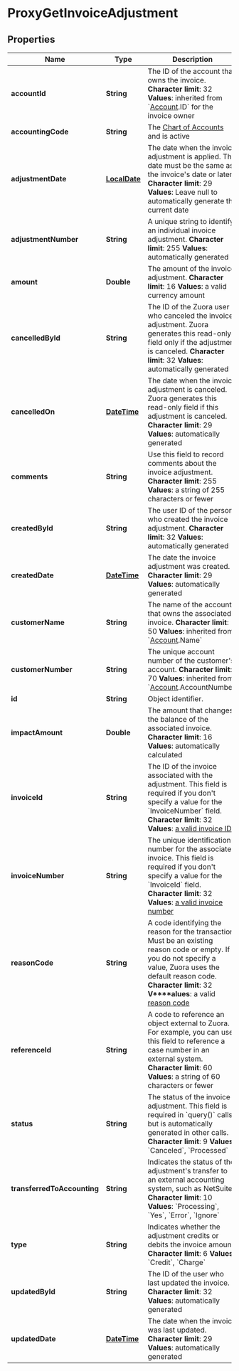 
# ProxyGetInvoiceAdjustment

## Properties
Name | Type | Description | Notes
------------ | ------------- | ------------- | -------------
**accountId** | **String** |  The ID of the account that owns the invoice. **Character limit**: 32 **Values**: inherited from &#x60;[Account](https://knowledgecenter.zuora.com/DC_Developers/SOAP_API/E1_SOAP_API_Object_Reference/Account).ID&#x60; for the invoice owner  |  [optional]
**accountingCode** | **String** |  The [Chart of Accounts](/CA_Billing_and_Payments/C_Billing_and_Payments_Settings/U_Configure_Accounting_Codes/D_Set_Up_Chart_of_Accounts) and is active  |  [optional]
**adjustmentDate** | [**LocalDate**](LocalDate.md) |  The date when the invoice adjustment is applied. This date must be the same as the invoice&#39;s date or later. **Character limit**: 29 **Values**: Leave null to automatically generate the current date  |  [optional]
**adjustmentNumber** | **String** |  A unique string to identify an individual invoice adjustment. **Character limit**: 255 **Values**: automatically generated  |  [optional]
**amount** | **Double** |  The amount of the invoice adjustment. **Character limit**: 16 **Values**: a valid currency amount  |  [optional]
**cancelledById** | **String** |  The ID of the Zuora user who canceled the invoice adjustment. Zuora generates this read-only field only if the adjustment is canceled. **Character limit**: 32 **Values**: automatically generated  |  [optional]
**cancelledOn** | [**DateTime**](DateTime.md) |  The date when the invoice adjustment is canceled. Zuora generates this read-only field if this adjustment is canceled. **Character limit**: 29 **Values**: automatically generated  |  [optional]
**comments** | **String** |  Use this field to record comments about the invoice adjustment. **Character limit**: 255 **Values**: a string of 255 characters or fewer  |  [optional]
**createdById** | **String** |  The user ID of the person who created the invoice adjustment. **Character limit**: 32 **Values**: automatically generated  |  [optional]
**createdDate** | [**DateTime**](DateTime.md) |  The date the invoice adjustment was created. **Character limit**: 29 **Values**: automatically generated  |  [optional]
**customerName** | **String** |  The name of the account that owns the associated invoice. **Character limit**: 50 **Values**: inherited from &#x60;[Account](https://knowledgecenter.zuora.com/DC_Developers/SOAP_API/E1_SOAP_API_Object_Reference/Account).Name&#x60;  |  [optional]
**customerNumber** | **String** |  The unique account number of the customer&#39;s account. **Character limit**: 70 **Values**: inherited from &#x60;[Account](https://knowledgecenter.zuora.com/DC_Developers/SOAP_API/E1_SOAP_API_Object_Reference/Account).AccountNumber&#x60;  |  [optional]
**id** | **String** | Object identifier. |  [optional]
**impactAmount** | **Double** |  The amount that changes the balance of the associated invoice. **Character limit**: 16 **Values**: automatically calculated  |  [optional]
**invoiceId** | **String** |  The ID of the invoice associated with the adjustment. This field is required if you don&#39;t specify a value for the &#x60;InvoiceNumber&#x60; field. **Character limit**: 32 **Values**: [a valid invoice ID](https://knowledgecenter.zuora.com/DC_Developers/SOAP_API/E1_SOAP_API_Object_Reference/Invoice)  |  [optional]
**invoiceNumber** | **String** |  The unique identification number for the associated invoice. This field is required if you don&#39;t specify a value for the &#x60;InvoiceId&#x60; field. **Character limit**: 32 **Values**: [a valid invoice number](https://knowledgecenter.zuora.com/DC_Developers/SOAP_API/E1_SOAP_API_Object_Reference/Invoice)  |  [optional]
**reasonCode** | **String** |  A code identifying the reason for the transaction. Must be an existing reason code or empty. If you do not specify a value, Zuora uses the default reason code. **Character limit**: 32 **V****alues**: a valid [reason code](/C_Zuora_User_Guides/A_Billing_and_Payments/R_Reason_Codes_for_Payment_Operations)  |  [optional]
**referenceId** | **String** |  A code to reference an object external to Zuora. For example, you can use this field to reference a case number in an external system. **Character limit**: 60 **Values**: a string of 60 characters or fewer  |  [optional]
**status** | **String** |  The status of the invoice adjustment. This field is required in &#x60;query()&#x60; calls, but is automatically generated in other calls. **Character limit**: 9 **Values**: &#x60;Canceled&#x60;, &#x60;Processed&#x60;  |  [optional]
**transferredToAccounting** | **String** |  Indicates the status of the adjustment&#39;s transfer to an external accounting system, such as NetSuite. **Character limit**: 10 **Values**: &#x60;Processing&#x60;, &#x60;Yes&#x60;, &#x60;Error&#x60;, &#x60;Ignore&#x60;  |  [optional]
**type** | **String** |  Indicates whether the adjustment credits or debits the invoice amount. **Character limit**: 6 **Values**: &#x60;Credit&#x60;, &#x60;Charge&#x60;  |  [optional]
**updatedById** | **String** |  The ID of the user who last updated the invoice. **Character limit**: 32 **Values**: automatically generated  |  [optional]
**updatedDate** | [**DateTime**](DateTime.md) |  The date when the invoice was last updated. **Character limit**: 29 **Values**: automatically generated  |  [optional]



